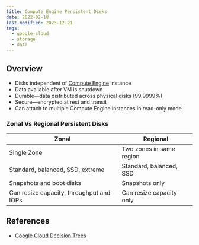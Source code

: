 ```yaml
---
title: Compute Engine Persistent Disks
date: 2022-02-18
last-modified: 2023-12-21
tags:
  - google-cloud
  - storage
  - data
---
```


## Overview

- Disks independent of [Compute Engine](notes/Compute%20Engine.md) instance
- Data available after VM is shutdown
- Durable—data distributed across physical disks (99.9999%)
- Secure—encrypted at rest and transit
- Can attach to multiple Compute Engine instances in read-only mode

### Zonal Vs Regional Persistent Disks

| Zonal                                    | Regional                 |
| ---------------------------------------- | ------------------------ |
| Single Zone                              | Two zones in same region |
| Standard, balanced, SSD, extreme         | Standard, balanced, SSD  |
| Snapshots and boot disks                 | Snapshots only           |
| Can resize capacity, throughput and IOPs | Can resize capacity only |

## References

- [Google Cloud Decision Trees](notes/moc/Google%20Cloud%20Decision%20Trees.md)
